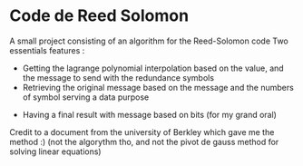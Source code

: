 # Code de Reed Solomon

A small project consisting of an algorithm for the Reed-Solomon code
Two essentials features : 
- Getting the lagrange polynomial interpolation based on the value, and the message to send with the redundance symbols
- Retrieving the original message based on the message and the numbers of symbol serving a data purpose

+ Having a final result with message based on bits (for my grand oral)




Credit to a document from the university of Berkley which gave me the method :) (not the algorythm tho, and not the pivot de gauss method for solving linear equations)